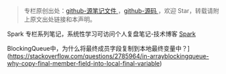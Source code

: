 > 专栏原创出处：[github-源笔记文件 ](https://github.com/GourdErwa/review-notes/tree/master/framework/spark-basic) ，[github-源码 ](https://github.com/GourdErwa/java-advanced/tree/master/java-puzzle)，欢迎 Star，转载请附上原文出处链接和本声明。

Spark 专栏系列笔记，系统性学习可访问个人复盘笔记-技术博客 [Spark ](https://review-notes.top/framework/spark-basic)

BlockingQueue中，为什么将最终成员字段复制到本地最终变量中？](https://stackoverflow.com/questions/2785964/in-arrayblockingqueue-why-copy-final-member-field-into-local-final-variable)